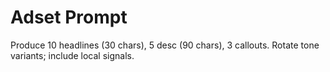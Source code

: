 # Adset Prompt
Produce 10 headlines (30 chars), 5 desc (90 chars), 3 callouts.
Rotate tone variants; include local signals.
